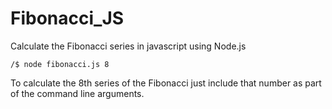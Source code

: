 # Fibonacci_JS

Calculate the Fibonacci series in javascript using Node.js

```terminal
/$ node fibonacci.js 8
```

To calculate the 8th series of the Fibonacci just include that number as part of the command line arguments.

